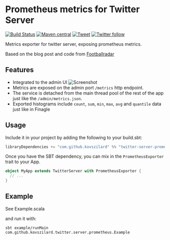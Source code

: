 # Prometheus metrics for Twitter Server
[![Build Status](https://travis-ci.org/kovszilard/twitter-server-prometheus.svg?branch=master)](https://travis-ci.org/kovszilard/twitter-server-prometheus)
[![Maven central](https://img.shields.io/maven-central/v/com.github.kovszilard/twitter-server-prometheus_2.12)](https://search.maven.org/search?q=twitter-server-prometheus)
[![Tweet](https://img.shields.io/twitter/url?style=social&url=https%3A%2F%2Fgithub.com%2Fkovszilard%2Fsmenu)](https://twitter.com/intent/tweet?text=Wow:&url=https%3A%2F%2Fgithub.com%2Fkovszilard%2Fsmenu)
[![Twitter follow](https://img.shields.io/twitter/follow/kovszilard?style=social)](https://twitter.com/intent/follow?screen_name=kovszilard)

Metrics exporter for twitter server, exposing prometheus metrics.

Based on the blog post and code from [Footballradar](https://engineering.footballradar.com/prometheus-at-football-radar/)

## Features

* Integrated to the admin UI ![Screenshot](Screenshot.png)
* Metrics are exposed on the admin port `/metrics` http endpoint.
* The service is detached from the main thread pool of the rest of the app just like the `/admin/metrics.json`.
* Exported histograms include `count`, `sum`, `min`, `max`, `avg` and `quantile` data just like in Finagle

## Usage

Include it in your project by adding the following to your build.sbt:

```scala
libraryDependencies += "com.github.kovszilard" %% "twitter-server-prometheus" % "20.10.0"
```

Once you have the SBT dependency, you can mix in the `PrometheusExporter` trait to your App.

```scala
object MyApp extends TwitterServer with PrometheusExporter {
  // ...
}
```

## Example

See Example.scala

and run it with:

```
sbt example/runMain com.github.kovszilard.twitter.server.prometheus.Example
```
